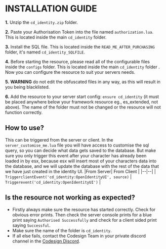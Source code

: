# INSTALLATION GUIDE
**1.** Unzip the `cd_identity.zip` folder.

**2.** Paste your Authorisation Token into the file named `authorization.lua`. This is located inside the main `cd_identity` folder.

**3.** Install the SQL file. This is located inside the `READ_ME_AFTER_PURCHASING` folder, it's named `cd_identity_SQLFILE`.

**4.** Before starting the resource, please read all of the configurable files inside the `configs` folder. This is located inside the main `cd_identity` folder . Now you can configure the resource to suit your servers needs.
 
**5.** **WARNING** do not edit the obfuscated files in any way, as this will result in you being blacklisted.
 
**6.** Add the resource to your server start config: `ensure cd_identity` (it must be placed anywhere below your framework resource eg., es_extended, not above). The name of the folder must not be changed or the resource will not function correctly.

## How to use?
This can be triggered from the server or client. In the `server_customise_me.lua` file you will have access to customise the sql query, so you can decide what data gets saved to the database. But make sure you only trigger this event after your character has already been loaded in by esx, because esx will insert most of your characters data into the database, and we will update the database with the rest of the data that we have just created in the identity UI.
|From Server| From Client |
|--|--|
| `TriggerclientEvent('cd_identity:OpenIdentityUI', source)` | `Triggerevent('cd_identity:OpenIdentityUI')` |

## Is the resource not working as expected?
- Firstly always make sure the resource has started correctly. Check for obvious error prints. Then check the server console prints for a blue print saying `Authorised Successfully` and check for a client sided print saying `Successful`.
- Make sure the name of the folder is `cd_identity`.
- If all else fails, contact the Codesign Team in your private discord channel in the [Codesign Discord](https://discord.gg/HmDFGp62Tr).
